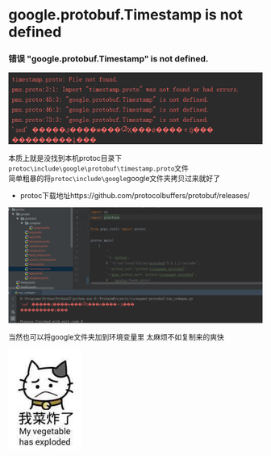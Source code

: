 # google.protobuf.Timestamp is not defined  

### 错误 "google.protobuf.Timestamp" is not defined.    
![image.png](..\images\7485616-19dc60bff00343c7.png)    
    
本质上就是没找到本机protoc目录下`protoc\include\google\protobuf\timestamp.proto`文件    
简单粗暴的将`protoc\include\google`google文件夹拷贝过来就好了    
* protoc下载地址https://github.com/protocolbuffers/protobuf/releases/    
    
    
![image.png](..\images\7485616-4e624c88f971136e.png)    
    
当然也可以将google文件夹加到环境变量里 太麻烦不如复制来的爽快    
    
![image.png](..\images\7485616-bceb5b6c2b67108b.png)    
